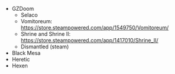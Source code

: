 - GZDoom
  - Selaco
  - Vomitoreum: https://store.steampowered.com/app/1549750/Vomitoreum/
  - Shrine and Shrine II: https://store.steampowered.com/app/1417010/Shrine_II/
  - Dismantled (steam)
- Black Mesa
- Heretic
- Hexen
